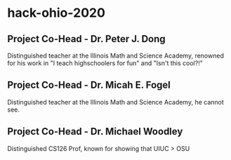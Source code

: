 # hack-ohio-2020
## Project Co-Head - Dr. Peter J. Dong
Distinguished teacher at the Illinois Math and Science Academy, renowned for his work in "I teach highschoolers for fun" and "Isn't this cool?!"

## Project Co-Head - Dr. Micah E. Fogel
Distinguished teacher at the Illinois Math and Science Academy, he cannot see.


## Project Co-Head - Dr. Michael Woodley
Distinguished CS126 Prof, known for showing that UIUC > OSU
